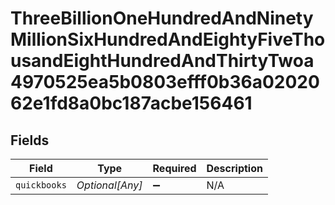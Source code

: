 # ThreeBillionOneHundredAndNinetyMillionSixHundredAndEightyFiveThousandEightHundredAndThirtyTwoa4970525ea5b0803efff0b36a0202062e1fd8a0bc187acbe156461


## Fields

| Field              | Type               | Required           | Description        |
| ------------------ | ------------------ | ------------------ | ------------------ |
| `quickbooks`       | *Optional[Any]*    | :heavy_minus_sign: | N/A                |